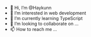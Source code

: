 - 👋 Hi, I’m @Haykunn
- 👀 I’m interested in web development
- 🌱 I’m currently learning TypeScript
- 💞️ I’m looking to collaborate on ...
- 📫 How to reach me ...

<!---
Haykunn/Haykunn is a ✨ special ✨ repository because its `README.md` (this file) appears on your GitHub profile.
You can click the Preview link to take a look at your changes.
--->
